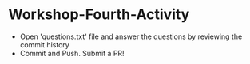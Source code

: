 # Workshop-Fourth-Activity

- Open 'questions.txt' file and answer the questions by reviewing the commit history
- Commit and Push. Submit a PR!
